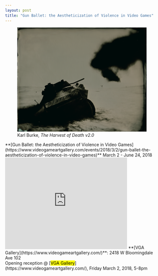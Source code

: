 ```yaml
---
layout: post
title: "Gun Ballet: the Aestheticization of Violence in Video Games"
---
```

<figure>
<img alt="burke" src="/assets/images/burke.png">
<figcaption>Karl Burke, <em>The Harvest of Death v2.0</em></figcaption>
</figure>
<span class="post-meta">
**[Gun Ballet: the Aestheticization of Violence in Video Games](https://www.videogameartgallery.com/events/2018/3/2/gun-ballet-the-aestheticization-of-violence-in-video-games)**  
March 2 - June 24, 2018
</span>
<iframe src="https://www.google.com/maps/embed?pb=!1m14!1m8!1m3!1d11876.036976401963!2d-87.68799!3d41.91416!3m2!1i1024!2i768!4f13.1!3m3!1m2!1s0x0%3A0xc56fae1adae13234!2sVGA+Gallery!5e0!3m2!1sen!2sus!4v1512853525658" width="400" height="300" frameborder="0" style="border:0" allowfullscreen></iframe>
<span class="post-meta">
**[VGA Gallery](https://www.videogameartgallery.com/)**: 2418 W Bloomingdale Ave 102<br />
Opening reception @ [<mark>VGA Gallery</mark>](https://www.videogameartgallery.com/), Friday March 2, 2018, 5-8pm
</span>
